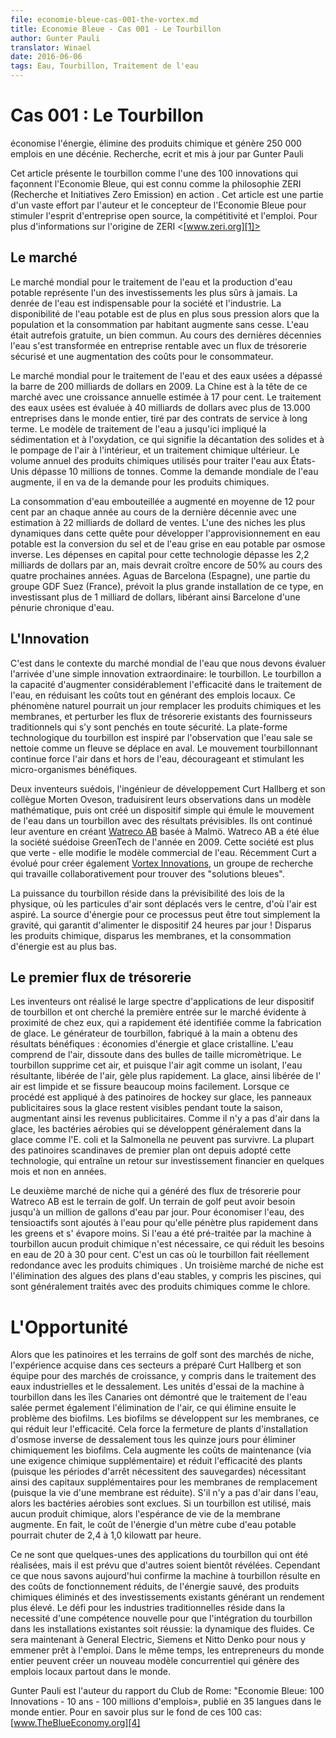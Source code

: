 ```yaml
---
file: economie-bleue-cas-001-the-vortex.md
title: Economie Bleue - Cas 001 - Le Tourbillon
author: Gunter Pauli
translator: Winael
date: 2016-06-06
tags: Eau, Tourbillon, Traitement de l'eau
---
```


<!-- lang: en 
Case 1
-->

# Cas 001 : Le Tourbillon

<!-- lang: en
saves energy, eliminates chemicals and generates 250,000 jobs within a decade
Researched, Written and Updated by Gunter Pauli
-->

économise l'énergie, élimine des produits chimique et génère 250 000 emplois en une décénie.
Recherche, ecrit et mis à jour par Gunter Pauli

<!-- lang: en
This article introduces the vortex as one of the 100 innovations that shape The Blue Economy, which is known as ZERIʼs philosophy in action. This article is of part of a broad effort by the author and the designer of the Blue Economy to stimulate open source entrepreneurship, competitiveness and employment. For more information about the origin of ZERI <www.zeri.org> Zero Emission Research ans Initiatives
-->

Cet article présente le tourbillon comme l'une des 100 innovations qui façonnent l'Economie Bleue, qui est connu comme la philosophie ZERI (Recherche et Initiatives Zero Emission) en action . Cet article est une partie d'un vaste effort par l'auteur et le concepteur de l'Economie Bleue pour stimuler l'esprit d'entreprise open source, la compétitivité et l'emploi. Pour plus d'informations sur l'origine de ZERI <[www.zeri.org][1]>

## Le marché

<!-- lang: en
The world market for water treatment and the production of potable water represents one of the safest investments ever. The commodity of water is indispensable for society and industry. The availability of clean water is increasingly under pressure as population increases and consumption per capita rises incessantly. Water used to be free of charge, a commons. The last few decades has turned water into a profitable business with a secure cash flow and rising costs to the consumer.
-->

Le marché mondial pour le traitement de l'eau et la production d'eau potable représente l'un des investissements les plus sûrs à jamais. La denrée de l'eau est indispensable pour la société et l'industrie. La disponibilité de l'eau potable est de plus en plus sous pression alors que la population et la consommation par habitant augmente sans cesse. L'eau était autrefois gratuite, un bien commun. Au cours des dernières décennies l'eau s'est transformée en entreprise rentable avec un flux de trésorerie sécurisé et une augmentation des coûts pour le consommateur.

<!-- lang: en
The world market for water and waste water treatment surpassed the $200 billion mark in 2009. China leads this market with an estimated annual growth of 17 percent. Treating water sewage is valued at $40 billion with over 13,000 companies worldwide, driven by long term service contracts. The model of water treatment so far has involved sedimentation and oxidation, which means settling solids out and pumping air in, and a subsequent chemical treatment. The annual volume of chemicals used to treat water in the US exceeds 10 million tons. As world demand for water increases, so does demand for chemicals.
-->

Le marché mondial pour le traitement de l'eau et des eaux usées a dépassé la barre de 200 milliards de dollars en 2009. La Chine est à la tête de ce marché avec une croissance annuelle estimée à 17 pour cent. Le traitement des eaux usées est évaluée à 40 milliards de dollars avec plus de 13.000 entreprises dans le monde entier, tiré par des contrats de service à long terme. Le modèle de traitement de l'eau a jusqu'ici impliqué la sédimentation et à l'oxydation, ce qui signifie la décantation des solides et à le pompage de l'air à l'intérieur, et un traitement chimique ultérieur. Le volume annuel des produits chimiques utilisés pour traiter l'eau aux États-Unis dépasse 10 millions de tonnes. Comme la demande mondiale de l'eau augmente, il en va de la demande pour les produits chimiques.

<!-- lang: en
The consumption of bottled water increased by an average of 12 percent per year each year over the past decade with an estimated $22 billion in sales. One of the fastest growing niches in this quest to expand drinking water supply is the conversion of salt and grey water into drinking water through reverse osmosis. The capital expenditure for this technology exceeds $2.2 billion annually but is expected to grow another 50% over the next four years. Aguas de Barcelona (Spain), part of the GDF Suez Group (France), is planning the biggest installation of this type, investing over $1 billion, thus liberating Barcelona from a chronic water shortage.
-->

La consommation d'eau embouteillée a augmenté en moyenne de 12 pour cent par an chaque année au cours de la dernière décennie avec une estimation à 22 milliards de dollard de ventes. L'une des niches les plus dynamiques dans cette quête pour développer l'approvisionnement en eau potable est la conversion du sel et de l'eau grise en eau potable par osmose inverse. Les dépenses en capital pour cette technologie dépasse les 2,2 milliards de dollars par an, mais devrait croître encore de 50% au cours des quatre prochaines années. Aguas de Barcelona (Espagne), une partie du groupe GDF Suez (France), prévoit la plus grande installation de ce type, en investissant plus de 1 milliard de dollars, libérant ainsi Barcelone d'une pénurie chronique d'eau.

## L'Innovation

<!-- lang: en
It is within the context of the world market for water that we have to assess the arrival of an extraordinary simple innovation: the vortex. The vortex has the capacity to dramatically increase efficiency in water treatment, cutting costs while generating local jobs. This natural phenomenon could one day replace chemicals and membranes, and upset the existing cash flows of traditional suppliers that have looked safe. The technology platform of the vortex is inspired by the observation that dirty water cleanses itself as a river moves downstream. The continuous swirling movement forces air in and out of the water, discouraging and stimulating beneficial micro-organisms.
-->

C'est dans le contexte du marché mondial de l'eau que nous devons évaluer l'arrivée d'une simple innovation extraordinaire: le tourbillon. Le tourbillon a la capacité d'augmenter considérablement l'efficacité dans le traitement de l'eau, en réduisant les coûts tout en générant des emplois locaux. Ce phénomène naturel pourrait un jour remplacer les produits chimiques et les membranes, et perturber les flux de trésorerie existants des fournisseurs traditionnels qui s'y sont penchés en toute sécurité. La plate-forme technologique du tourbillon est inspiré par l'observation que l'eau sale se nettoie comme un fleuve se déplace en aval. Le mouvement tourbillonnant continue force l'air dans et hors de l'eau, décourageant et stimulant les micro-organismes bénéfiques.

<!-- lang: en
Two Swedish inventors, the development engineer Curt Hallberg and his colleague Morten Oveson, translated their observations into a mathematical model and then created a simple device that emulates the movement of water in a vortex with predictable results. They continued their venture to create Watreco AB based in Malmö. Watreco AB was elected the Swedish GreenTech company of the year in 2009. This company is more than green - it changes the business model of water. Recently Curt has moved on to also create Vortex Innovations, a research group that works collaboratively in finding “blue solutions”.
-->

Deux inventeurs suédois, l'ingénieur de développement Curt Hallberg et son collègue Morten Oveson, traduisirent leurs observations dans un modèle mathématique, puis ont créé un dispositif simple qui émule le mouvement de l'eau dans un tourbillon avec des résultats prévisibles. Ils ont continué leur aventure en créant [Watreco AB][2] basée à Malmö. Watreco AB a été élue la société suédoise GreenTech de l'année en 2009. Cette société est plus que verte - elle modifie le modèle commercial de l'eau. Récemment Curt a évolué pour créer également [Vortex Innovations][3], un groupe de recherche qui travaille collaborativement pour trouver des "solutions bleues".

<!-- lang: en
The power of the vortex rests in the predictability of the laws of physics, where air particles are dragged to the center, from where air is sucked out. The energy source for this process may be simply gravity, which is guaranteed to power the device 24 hours per day! Gone are chemicals, gone are membranes, and energy consumption is minute.
-->

La puissance du tourbillon réside dans la prévisibilité des lois de la physique, où les particules d'air sont déplacés vers le centre, d'où l'air est aspiré. La source d'énergie pour ce processus peut être tout simplement la gravité, qui garantit d'alimenter le dispositif 24 heures par jour ! Disparus les produits chimique, disparus les membranes, et la consommation d'énergie est au plus bas.


## Le premier flux de trésorerie

<!-- lang: en
The inventors realized the broad spectrum of applications for their vortex device and searched for the first obvious market entry close to home, which was soon identified as ice making. The hand-made vortex generator achieved beneficial results: energy savings and crystal clear ice. Water includes air, dissolved in micron-size bubbles. The vortex removes this air, and since air acts as an insulator, the resulting air-free water freezes faster. Air-free ice is crystal clear and cracks much less readily. When applied to ice hockey rinks, advertising signs beneath the ice remain visible all season, thus increasing publicity revenues. Since there is no air in the ice, aerobic bacteria that typically grow in ice like E.coli and Salmonella cannot survive. Most of the prominent Scandinavian ice rinks have since adopted the technology, resulting in a financial payback within months, not years.
-->

Les inventeurs ont réalisé le large spectre d'applications de leur dispositif de tourbillon et ont cherché la première entrée sur le marché évidente à proximité de chez eux, qui a rapidement été identifiée comme la fabrication de glace. Le générateur de tourbillon, fabriqué à la main a obtenu des résultats bénéfiques : économies d'énergie et glace cristalline. L'eau comprend de l'air, dissoute dans des bulles de taille micromètrique. Le tourbillon supprime cet air, et puisque l'air agit comme un isolant, l'eau résultante, libérée de l'air, gèle plus rapidement. La glace, ainsi libérée de l' air est limpide et se fissure beaucoup moins facilement. Lorsque ce procédé est appliqué à des patinoires de hockey sur glace, les panneaux publicitaires sous la glace restent visibles pendant toute la saison, augmentant ainsi les revenus publicitaires. Comme il n'y a pas d'air dans la glace, les bactéries aérobies qui se développent généralement dans la glace comme l'E. coli et la Salmonella ne peuvent pas survivre. La plupart des patinoires scandinaves de premier plan ont depuis adopté cette technologie, qui entraîne un retour sur investissement financier en quelques mois et non en années.

<!-- lang: en
The second niche market that has generated cash flow for Watreco AB is the golf course. A golf course may need up to one million gallons of water a day. To save water, surfactants are added to the water so that it penetrates faster into the greens and less evaporates. If the water has been pre-treated by the vortex machine, no chemicals are needed, reducing water requirement by 20 to 30 percent. This is a case where the  vortex actually makes chemicals redundant. A third niche market is the removal of algae from stable water bodies including swimming pools, which are typically treated with chemicals like chlorine.
-->

Le deuxième marché de niche qui a généré des flux de trésorerie pour Watreco AB est le terrain de golf. Un terrain de golf peut avoir besoin jusqu'à un million de gallons d'eau par jour. Pour économiser l'eau, des tensioactifs sont ajoutés à l'eau pour qu'elle pénètre plus rapidement dans les greens et s' évapore moins. Si l'eau a été pré-traitée par la machine à tourbillon aucun produit chimique n'est nécessaire, ce qui réduit les besoins en eau de 20 à 30 pour cent. C'est un cas où le tourbillon fait réellement redondance avec les produits chimiques . Un troisième marché de niche est l'élimination des algues des plans d'eau stables, y compris les piscines, qui sont généralement traités avec des produits chimiques comme le chlore.

# L'Opportunité

<!-- lang: en
While hockey rinks and golf courses are niche markets, the experience gained in these sectors prepared Curt Hallberg and his team for growth markets including industrial water treatment and desalination. The trial units of the vortex machine in the Canary Islands demonstrated that its treatment of salt water again permits the elimination of air, which subsequently eliminates the problem of biofilms. Biofilms grow on membranes, reducing the membraneʼs efficiency. This forces the closure of the desalination plantʼs reverse osmosis installation every fortnight to chemically remove biofilms. This increases maintenance costs (via an additional chemical requirement) and reduces the plantʼs efficiency (since shutdown periods require back up) as well as requiring further capital for replacement membranes (since the life of a membrane is reduced). If there is no air in the water, then the aerobic bacteria are excluded. If a vortex but no chemical is used, then the life expectancy of the membrane increases. In fact the energy cost of one cubic meter of drinking water could drop from 2.4 to 1.0 kiloWatt per hour.
-->

Alors que les patinoires et les terrains de golf sont des marchés de niche, l'expérience acquise dans ces secteurs a préparé Curt Hallberg et son équipe pour des marchés de croissance, y compris dans le traitement des eaux industrielles et le dessalement. Les unités d'essai de la machine à tourbillon dans les îles Canaries ont démontré que le traitement de l'eau salée permet également l'élimination de l'air, ce qui élimine ensuite le problème des biofilms. Les biofilms se développent sur les membranes, ce qui réduit leur l'efficacité. Cela force la fermeture de plants d'installation d'osmose inverse de dessalement tous les quinze jours pour éliminer chimiquement les biofilms. Cela augmente les coûts de maintenance (via une exigence chimique supplémentaire) et réduit l'efficacité des plants (puisque les périodes d'arrêt nécessitent des sauvegardes) nécessitant ainsi des capitaux supplémentaires pour les membranes de remplacement (puisque la vie d'une membrane est réduite). S'il n'y a pas d'air dans l'eau, alors les bactéries aérobies sont exclues. Si un tourbillon est utilisé, mais aucun produit chimique, alors l'espérance de vie de la membrane augmente. En fait, le coût de l'énergie d'un mètre cube d'eau potable pourrait chuter de 2,4 à 1,0 kilowatt par heure.

<!-- lang:en
These are only a few of the applications of the vortex that have been realized, but it is expected that more will be revealed soon. However what we know today confirms that the vortex machine results in reduced running costs, energy saved, chemicals eliminated and existing investments generating higher return. The challenge for mainstream industries is that the successful integration of the vortex into existing facilities requires a new core competence: fluid dynamics. It will now be up to General Electric, Siemens and Nitto Denko to take us out of the box. In the mean time, entrepreneurs around the world can create a new competitive model that generates jobs locally anywhere in the world.
-->

Ce ne sont que quelques-unes des applications du tourbillon qui ont été réalisées, mais il est prévu que d'autres soient bientôt révélées. Cependant ce que nous savons aujourd'hui confirme la machine à tourbillon résulte en des coûts de fonctionnement réduits, de l'énergie sauvé, des produits chimiques éliminés et des investissements existants générant un rendement plus élevé. Le défi pour les industries traditionnelles réside dans la necessité d'une compétence nouvelle pour que l'intégration du tourbillon dans les installations existantes soit réussie: la dynamique des fluides. Ce sera maintenant à General Electric, Siemens et Nitto Denko pour nous y emmener prêt à l'emploi. Dans le même temps, les entrepreneurs du monde entier peuvent créer un nouveau modèle concurrentiel qui génère des emplois locaux partout dans le monde.

<!-- lang: en
Gunter Pauli is the author of the Report to the Club of Rome: “Blue Economy: 100 Innovations - 10 years - 100 million jobs” published in 35 languages worldwide. For further background on the 100 cases: www.TheBlueEconomy.org
-->

Gunter Pauli est l'auteur du rapport du Club de Rome: "Economie Bleue: 100 Innovations - 10 ans - 100 millions d'emplois», publié en 35 langues dans le monde entier. Pour en savoir plus sur le fond de ces 100 cas: [www.TheBlueEconomy.org][4]

[1]: www.zeri.org
[2]: http://www.watreco.com/
[3]: http://www.vortexinnovation.com/
[4]: www.TheBlueEconomy.org
